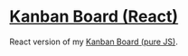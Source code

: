 # [Kanban Board (React)](https://g5-freemen.github.io/Kanban-board-React/build/)

React version of my [Kanban Board (pure JS)](https://github.com/g5-freemen/Kanban-board).
